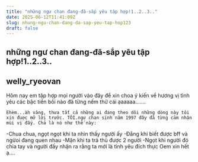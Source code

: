 ```yaml
---
title: "những ngư chan đang-đã-sắp yêu tập hợp!1..2..3.."
date: 2025-06-12T11:41:09Z
slug: nhung-ngu-chan-dang-da-sap-yeu-tap-hop123
draft: false
---
```


## những ngư chan đang-đã-sắp yêu tập hợp!1..2..3..

## welly_ryeovan

Hôm nay em tập hợp mọi người vào đây để xin choa ý kiến về hương vị tình yêu các bậc tiền bối nào đã từng nếm thử cái ạaaaaa.......
 
 
    Ehèm...àh vâng, thưa tất cả những ai đang theo dõi những dòng này tôi xin đuợc mở lời trước. TÔI.ngư chan sinh năm 1997 đây đã từng cảm nhận mùi vị đấy. Chả là nó như thế này:
 -Chua chua, ngọt ngọt khi ta nhìn thấy người ấy
 -Đắng khi biết được bff và ngừoi đang quen nhau
 -Mặn khi ta trả thù được 2 người
 -Ngọt khi người đó chia tay và người đấy nhận ra rằng ta mới là tình yêu đích thực
 Oem xin hết ạ....